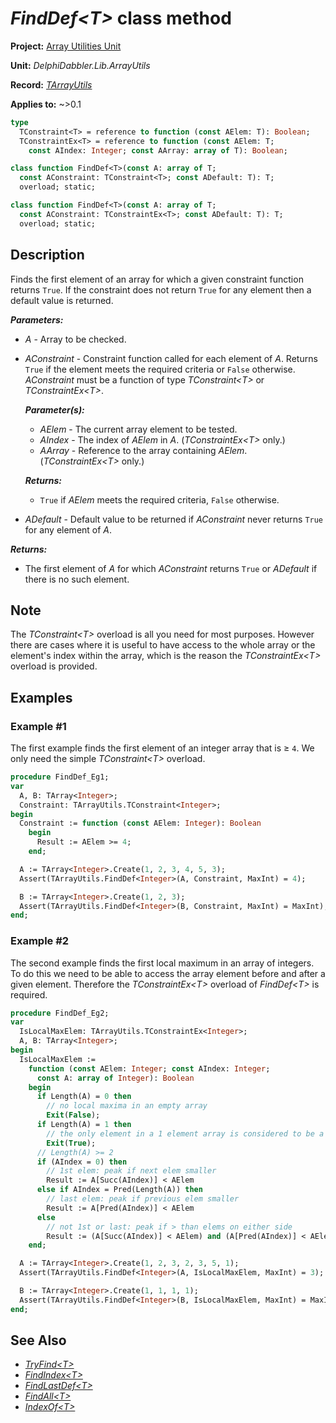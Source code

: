 # _FindDef\<T\>_ class method

**Project:** [Array Utilities Unit](../API.md)

**Unit:** _DelphiDabbler.Lib.ArrayUtils_

**Record:** [_TArrayUtils_](./TArrayUtils.md)

**Applies to:** ~>0.1

```pascal
type
  TConstraint<T> = reference to function (const AElem: T): Boolean;
  TConstraintEx<T> = reference to function (const AElem: T;
    const AIndex: Integer; const AArray: array of T): Boolean;

class function FindDef<T>(const A: array of T;
  const AConstraint: TConstraint<T>; const ADefault: T): T;
  overload; static;

class function FindDef<T>(const A: array of T;
  const AConstraint: TConstraintEx<T>; const ADefault: T): T;
  overload; static;
```

## Description

Finds the first element of an array for which a given constraint function returns `True`. If the constraint does not return `True` for any element then a default value is returned.

***Parameters:***

* _A_ - Array to be checked.

* _AConstraint_ - Constraint function called for each element of _A_. Returns `True` if the element meets the required criteria or `False` otherwise. _AConstraint_ must be a function of type _TConstraint\<T\>_ or _TConstraintEx\<T\>_.

    ***Parameter(s):***

    * _AElem_ - The current array element to be tested.
    * _AIndex_ - The index of _AElem_ in _A_. (_TConstraintEx\<T\>_ only.) 
    * _AArray_ - Reference to the array containing _AElem_. (_TConstraintEx\<T\>_ only.)

    ***Returns:***

    * `True` if _AElem_ meets the required criteria, `False` otherwise.

* _ADefault_ - Default value to be returned if _AConstraint_ never returns `True` for any element of _A_.

***Returns:***

* The first element of _A_ for which _AConstraint_ returns `True` or _ADefault_ if there is no such element.

## Note

The _TConstraint\<T\>_ overload is all you need for most purposes. However there are cases where it is useful to have access to the whole array or the element's index within the array, which is the reason the _TConstraintEx\<T\>_ overload is provided.

## Examples

### Example #1

The first example finds the first element of an integer array that is ≥ `4`. We only need the simple _TConstraint\<T\>_ overload.

```pascal
procedure FindDef_Eg1;
var
  A, B: TArray<Integer>;
  Constraint: TArrayUtils.TConstraint<Integer>;
begin
  Constraint := function (const AElem: Integer): Boolean
    begin
      Result := AElem >= 4;
    end;

  A := TArray<Integer>.Create(1, 2, 3, 4, 5, 3);
  Assert(TArrayUtils.FindDef<Integer>(A, Constraint, MaxInt) = 4);

  B := TArray<Integer>.Create(1, 2, 3);
  Assert(TArrayUtils.FindDef<Integer>(B, Constraint, MaxInt) = MaxInt);
end;
```

### Example #2

The second example finds the first local maximum in an array of integers. To do this we need to be able to access the array element before and after a given element. Therefore the _TConstraintEx\<T\>_ overload of _FindDef\<T\>_ is required.

```pascal
procedure FindDef_Eg2;
var
  IsLocalMaxElem: TArrayUtils.TConstraintEx<Integer>;
  A, B: TArray<Integer>;
begin
  IsLocalMaxElem :=
    function (const AElem: Integer; const AIndex: Integer;
      const A: array of Integer): Boolean
    begin
      if Length(A) = 0 then
        // no local maxima in an empty array
        Exit(False);
      if Length(A) = 1 then
        // the only element in a 1 element array is considered to be a maximum
        Exit(True);
      // Length(A) >= 2
      if (AIndex = 0) then
        // 1st elem: peak if next elem smaller
        Result := A[Succ(AIndex)] < AElem
      else if AIndex = Pred(Length(A)) then
        // last elem: peak if previous elem smaller
        Result := A[Pred(AIndex)] < AElem
      else
        // not 1st or last: peak if > than elems on either side
        Result := (A[Succ(AIndex)] < AElem) and (A[Pred(AIndex)] < AElem);
    end;

  A := TArray<Integer>.Create(1, 2, 3, 2, 3, 5, 1);
  Assert(TArrayUtils.FindDef<Integer>(A, IsLocalMaxElem, MaxInt) = 3);

  B := TArray<Integer>.Create(1, 1, 1, 1);
  Assert(TArrayUtils.FindDef<Integer>(B, IsLocalMaxElem, MaxInt) = MaxInt);
end;
```

## See Also

* [_TryFind\<T\>_](./TArrayUtils-TryFind.md)
* [_FindIndex\<T\>_](./TArrayUtils-FindIndex.md)
* [_FindLastDef\<T\>_](./TArrayUtils-FindLastDef.md)
* [_FindAll\<T\>_](./TArrayUtils-FindAll.md)
* [_IndexOf\<T\>_](./TArrayUtils-IndexOf.md)
